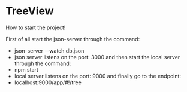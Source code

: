 # TreeView

How to start the project!

First of all start the json-server through the command:
  * json-server --watch db.json 
  * json server listens on the port: 3000
and then start the local server through the command:
  * npm start 
  * local server listens on the port: 9000
and finally go to the endpoint:
  * localhost:9000/app/#!/tree
